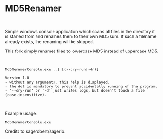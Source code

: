 # MD5Renamer    
<br />

Simple windows console application which scans all files in the directory it is started from and renames them to their own MD5 sum.
If such a filename already exists, the renaming will be skipped.

This fork simply renames files to lowercase MD5 instead of uppercase MD5.

<br />

```
Md5RenamerConsole.exe [.] [(--dry-run|-dr)]

Version 1.0
- without any arguments, this help is displayed.
- the dot is mandatory to prevent accidentally running of the program.
- '--dry-run' or '-d' just writes logs, but doesn't touch a file (case-insensitive).
```
<br />

Example usage:
```
Md5RenamerConsole.exe .
```

Credits to sagerobert/sagerio.
